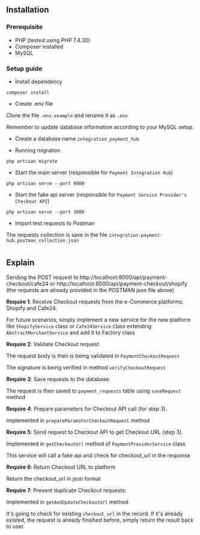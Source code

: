 ## Installation
### Prerequisite
- PHP (tested using PHP 7.4.30)
- Composer installed
- MySQL
### Setup guide
- Install dependency
```console
composer install
```
- Create .env file

Clone the file `.env.example` and rename it as `.env`

Remember to update database information according to your MySQL setup.

- Create a database name `integration_payment_hub`

- Running migration
```console
php artisan migrate
```

- Start the main server (responsible for `Payment Integration Hub`)
```console
php artisan serve --port 8000
```

- Start the fake api server (responsible for `Payment Service Provider's Checkout API`)
```console
php artisan serve --port 3000
```

- Import test requests to Postman

The requests collection is save in the file `integration-payment-hub.postman_collection.json`

#
## Explain
Sending the POST request to http://localhost:8000/api/payment-checkout/cafe24 or http://localhost:8000/api/payment-checkout/shopify (the requests are already provided in the POSTMAN json file above)

**Require 1**: Receive Checkout requests from the e-Commerce platforms: Shopify and Cafe24.

For future scenarios, simply implement a new service for the new platform like `ShopifyService` class or `Cafe24Service` class extending `AbstractMerchantService` and add it to Factory class

**Require 2**: Validate Checkout request.

The request body is then is being validated in `PaymentCheckoutRequest`

The signature is being verified in method `verifyCheckoutRequest`

**Require 3**: Save requests to the database.

The request is then saved to `payment_requests` table using `saveRequest` method

**Require 4**: Prepare parameters for Checkout API call (for step 3).

Implemented in `prepareParamsForCheckoutRequest` method

**Require 5**: Send request to Checkout API to get Checkout URL (step 3).

Implemented in `getCheckoutUrl` method of `PaymentProviderService` class

This service will call a fake api and check for checkout_url in the response

**Require 6**: Return Checkout URL to platform

Return the checkout_url in json format

**Require 7**: Prevent duplicate Checkout requests:

Implemented in `getAndUpdateCheckoutUrl` method.

It's going to check for existing `checkout_url` in the record. If it's already existed, the request is already finished before, simply return the result back to user.
